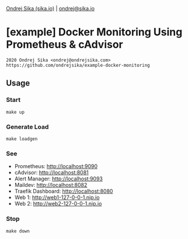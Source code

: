 [Ondrej Sika (sika.io)](https://sika.io) | <ondrej@sika.io>

# [example] Docker Monitoring Using Prometheus & cAdvisor

    2020 Ondrej Sika <ondrej@ondrejsika.com>
    https://github.com/ondrejsika/example-docker-monitoring

## Usage

### Start

```
make up
```

### Generate Load

```
make loadgen
```

### See

- Prometheus: <http://localhost:9090>
- cAdvisor: <http://localhost:8081>
- Alert Manager: <http://localhost:9093>
- Maildev: <http://localhost:8082>
- Traefik Dashboard: <http://localhost:8080>
- Web 1: <http://web1-127-0-0-1.nip.io>
- Web 2: <http://web2-127-0-0-1.nip.io>

### Stop

```
make down
```
